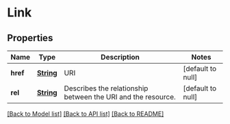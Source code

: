 # Link
## Properties

Name | Type | Description | Notes
------------ | ------------- | ------------- | -------------
**href** | [**String**](string.md) | URI | [default to null]
**rel** | [**String**](string.md) | Describes the relationship between the URI and the resource. | [default to null]

[[Back to Model list]](../README.md#documentation-for-models) [[Back to API list]](../README.md#documentation-for-api-endpoints) [[Back to README]](../README.md)

